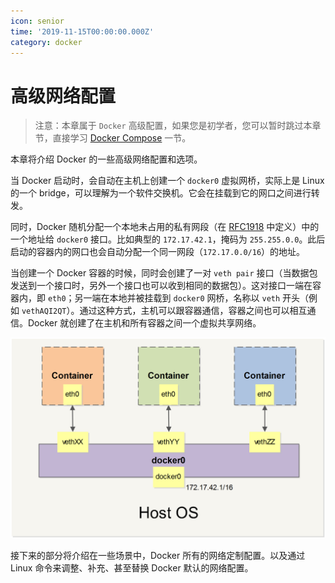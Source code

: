 ```yaml
---
icon: senior
time: '2019-11-15T00:00:00.000Z'
category: docker
---
```


# 高级网络配置

> 注意：本章属于 `Docker` 高级配置，如果您是初学者，您可以暂时跳过本章节，直接学习 [Docker Compose](https://github.com/jangrui/jangrui.github.io/tree/0212d803b60510175650fdca1a47e1ae3460efbb/docs/container/docker/compose/README.md) 一节。

本章将介绍 Docker 的一些高级网络配置和选项。

当 Docker 启动时，会自动在主机上创建一个 `docker0` 虚拟网桥，实际上是 Linux 的一个 bridge，可以理解为一个软件交换机。它会在挂载到它的网口之间进行转发。

同时，Docker 随机分配一个本地未占用的私有网段（在 [RFC1918](https://tools.ietf.org/html/rfc1918) 中定义）中的一个地址给 `docker0` 接口。比如典型的 `172.17.42.1`，掩码为 `255.255.0.0`。此后启动的容器内的网口也会自动分配一个同一网段（`172.17.0.0/16`）的地址。

当创建一个 Docker 容器的时候，同时会创建了一对 `veth pair` 接口（当数据包发送到一个接口时，另外一个接口也可以收到相同的数据包）。这对接口一端在容器内，即 `eth0`；另一端在本地并被挂载到 `docker0` 网桥，名称以 `veth` 开头（例如 `vethAQI2QT`）。通过这种方式，主机可以跟容器通信，容器之间也可以相互通信。Docker 就创建了在主机和所有容器之间一个虚拟共享网络。

![Docker &#x7F51;&#x7EDC;](../../../.gitbook/assets/network.png)

接下来的部分将介绍在一些场景中，Docker 所有的网络定制配置。以及通过 Linux 命令来调整、补充、甚至替换 Docker 默认的网络配置。

